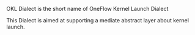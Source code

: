 OKL Dialect is the short name of OneFlow Kernel Launch Dialect

This Dialect is aimed at supporting a mediate abstract layer about kernel launch.
